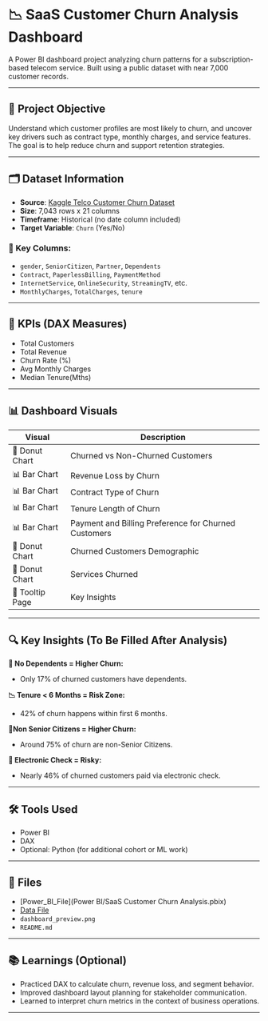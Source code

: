 # 📉 SaaS Customer Churn Analysis Dashboard

A Power BI dashboard project analyzing churn patterns for a subscription-based telecom service. Built using a public dataset with near 7,000 customer records.

---

## 📌 Project Objective

Understand which customer profiles are most likely to churn, and uncover key drivers such as contract type, monthly charges, and service features. The goal is to help reduce churn and support retention strategies.

---

## 🗂️ Dataset Information

- **Source**: [Kaggle Telco Customer Churn Dataset](https://www.kaggle.com/datasets/blastchar/telco-customer-churn/data)
- **Size**: 7,043 rows x 21 columns
- **Timeframe**: Historical (no date column included)
- **Target Variable**: `Churn` (Yes/No)

### 🔑 Key Columns:
- `gender`, `SeniorCitizen`, `Partner`, `Dependents`
- `Contract`, `PaperlessBilling`, `PaymentMethod`
- `InternetService`, `OnlineSecurity`, `StreamingTV`, etc.
- `MonthlyCharges`, `TotalCharges`, `tenure`

---

## 🎯 KPIs (DAX Measures)

- Total Customers
- Total Revenue
- Churn Rate (%)
- Avg Monthly Charges
- Median Tenure(Mths) 

---

## 📊 Dashboard Visuals

| Visual | Description |
|--------|-------------|
| 🔁 Donut Chart | Churned vs Non-Churned Customers |
| 📊 Bar Chart | Revenue Loss by Churn|
| 📊 Bar Chart | Contract Type of Churn|
| 📊 Bar Chart | Tenure Length of Churn|
| 📊 Bar Chart | Payment and Billing Preference for Churned Customers |
| 🔁 Donut Chart | Churned Customers Demographic|
| 🔁 Donut Chart | Services Churned|
| 🧠 Tooltip Page| Key Insights |

---

## 🔍 Key Insights (To Be Filled After Analysis)

**🧠 No Dependents = Higher Churn:**
- Only 17% of churned customers have dependents.

**📉 Tenure < 6 Months = Risk Zone:**
- 42% of churn happens within first 6 months.

**🧬Non Senior Citizens = Higher Churn:**
- Around 75% of churn are non-Senior Citizens.

**💸 Electronic Check = Risky:**
- Nearly 46% of churned customers paid via electronic check.

---

## 🛠 Tools Used

- Power BI
- DAX
- Optional: Python (for additional cohort or ML work)

---

## 📁 Files

- [Power_BI_File](Power BI/SaaS Customer Churn Analysis.pbix)
- [Data File](data/WA_Fn-UseC_-Telco-Customer-Churn.csv)
- `dashboard_preview.png`
- `README.md`

---

## 📚 Learnings (Optional)

- Practiced DAX to calculate churn, revenue loss, and segment behavior.
- Improved dashboard layout planning for stakeholder communication.
- Learned to interpret churn metrics in the context of business operations.

---
